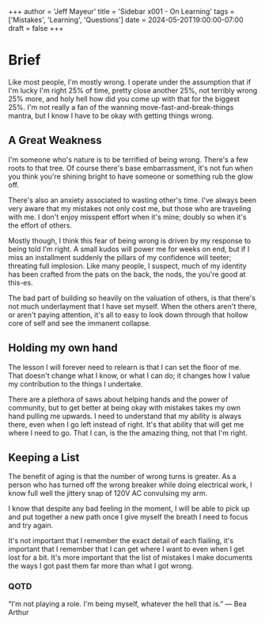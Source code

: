 +++
author = 'Jeff Mayeur'
title = 'Sidebar x001 - On Learning'
tags = ['Mistakes', 'Learning', 'Questions']
date = 2024-05-20T19:00:00-07:00
draft = false
+++

# Brief
Like most people, I'm mostly wrong. I operate under the assumption that if I'm lucky I'm right 25% of time, pretty close another 25%, not terribly wrong 25% more, and holy hell how did you come up with that for the biggest 25%. I'm not really a fan of the wanning move-fast-and-break-things mantra, but I know I have to be okay with getting things wrong.

## A Great Weakness
I'm someone who's nature is to be terrified of being wrong. There's a few roots to that tree. Of course there's base embarrassment, it's not fun when you think you're shining bright to have someone or something rub the glow off.

There's also an anxiety associated to wasting other's time. I've always been very aware that my mistakes not only cost me, but those who are traveling with me. I don't enjoy misspent effort when it's mine; doubly so when it's the effort of others.

Mostly though, I think this fear of being wrong is driven by my response to being told I'm right. A small kudos will power me for weeks on end, but if I miss an installment suddenly the pillars of my confidence will teeter; threating full implosion. Like many people, I suspect, much of my identity has been crafted from the pats on the back, the nods, the you're good at this-es. 

The bad part of building so heavily on the valuation of others, is that there's not much underlayment that I have set myself. When the others aren't there, or aren't paying attention, it's all to easy to look down through that hollow core of self and see the immanent collapse.

## Holding my own hand
The lesson I will forever need to relearn is that I can set the floor of me. That doesn't change what I know, or what I can do; it changes how I value my contribution to the things I undertake. 

There are a plethora of saws about helping hands and the power of community, but to get better at being okay with mistakes takes my own hand pulling me upwards. I need to understand that my ability is always there, even when I go left instead of right. It's that ability that will get me where I need to go. That I can, is the the amazing thing, not that I'm right.

## Keeping a List
The benefit of aging is that the number of wrong turns is greater. As a person who has turned off the wrong breaker while doing electrical work, I know full well the jittery snap of 120V AC convulsing my arm.

I know that despite any bad feeling in the moment, I will be able to pick up and put together a new path once I give myself the breath I need to focus and try again.

It's not important that I remember the exact detail of each flailing, it's important that I remember that I can get where I want to even when I get lost for a bit. It's more important that the list of mistakes I make documents the ways I got past them far more than what I got wrong.

### QOTD
“I'm not playing a role. I'm being myself, whatever the hell that is.”
― Bea Arthur
